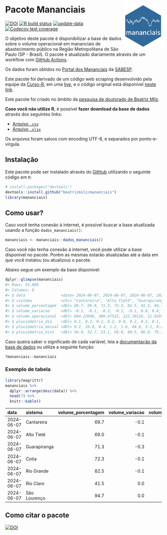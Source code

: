 
<!-- README.md is generated from README.Rmd. Please edit that file -->

# Pacote Mananciais <img src="man/figures/hexlogo.png" align="right" width = "120px"/>

<!-- badges: start -->

[![DOI](https://zenodo.org/badge/DOI/10.5281/zenodo.4733056.svg)](https://doi.org/10.5281/zenodo.4733056)
[![R build
status](https://github.com/beatrizmilz/mananciais/workflows/R-CMD-check/badge.svg)](https://github.com/beatrizmilz/mananciais/actions)
[![update-data](https://github.com/beatrizmilz/mananciais/actions/workflows/2-update_data.yaml/badge.svg)](https://github.com/beatrizmilz/mananciais/actions/workflows/2-update_data.yaml)
[![Codecov test
coverage](https://codecov.io/gh/beatrizmilz/mananciais/branch/master/graph/badge.svg)](https://codecov.io/gh/beatrizmilz/mananciais?branch=master)
<!-- badges: end -->

O objetivo deste pacote é disponibilizar a base de dados sobre o volume
operacional em mananciais de abastecimento público na Região
Metropolitana de São Paulo (SP - Brasil). O pacote é atualizado
diariamente através de um workflow com [GitHub
Actions](https://github.com/beatrizmilz/mananciais/actions).

Os dados foram obtidos no [Portal dos
Mananciais](http://mananciais.sabesp.com.br/Situacao) da
[SABESP](http://site.sabesp.com.br/site/Default.aspx).

Este pacote foi derivado de um código web scraping desenvolvido pela
equipe da [Curso-R](https://www.curso-r.com/), em uma
[live](https://youtu.be/jvZIxrMmOcQ), e o código original está
disponível [neste
link](https://github.com/curso-r/lives/blob/master/drafts/20200730_scraper_sabesp.R).

Este pacote foi criado no âmbito da [pesquisa de doutorado de Beatriz
Milz](https://beatrizmilz.github.io/tese/).

**Caso você não utilize R**, é possível **fazer download da base de
dados** através dos seguintes links:

- [Arquivo
  `.csv`](https://github.com/beatrizmilz/mananciais/raw/master/inst/extdata/mananciais.csv)
- [Arquivo
  `.xlsx`](https://github.com/beatrizmilz/mananciais/blob/master/inst/extdata/mananciais.xlsx?raw=true)

Os arquivos foram salvos com encoding UTF-8, e separados por
ponto-e-vírgula.

## Instalação

Este pacote pode ser instalado através do [GitHub](https://github.com/)
utilizando o seguinte código em `R`:

``` r
# install.packages("devtools")
devtools::install_github("beatrizmilz/mananciais")
library(mananciais)
```

## Como usar?

Caso você tenha conexão à internet, é possível buscar a base atualizada
usando a função `dados_mananciais()`:

``` r
mananciais <- mananciais::dados_mananciais() 
```

Caso você não tenha conexão à internet, você pode utilizar a base
disponível no pacote. Porém as mesmas estarão atualizadas até a data em
que você instalou (ou atualizou) o pacote.

Abaixo segue um exemplo da base disponível:

``` r
dplyr::glimpse(mananciais)
#> Rows: 55,869
#> Columns: 8
#> $ data                <date> 2024-06-07, 2024-06-07, 2024-06-07, 2024-06-07, 2…
#> $ sistema             <chr> "Cantareira", "Alto Tietê", "Guarapiranga", "Cotia…
#> $ volume_porcentagem  <dbl> 69.7, 69.0, 71.3, 72.3, 82.5, 41.5, 94.7, 69.8, 69…
#> $ volume_variacao     <dbl> -0.1, -0.1, -0.3, -0.1, -0.1, 0.0, 0.0, -0.1, -0.1…
#> $ volume_operacional  <dbl> 684.22646, 386.47522, 122.10126, 11.92077, 92.5410…
#> $ pluviometria_dia    <dbl> 0.1, 0.2, 0.2, 0.2, 0.0, 0.2, 0.2, 0.1, 0.2, 0.2, …
#> $ pluviometria_mensal <dbl> 0.2, 10.0, 0.4, 1.2, 1.6, 44.6, 3.2, 0.2, 9.8, 0.2…
#> $ pluviometria_hist   <dbl> 56.9, 52.7, 53.1, 58.0, 60.5, 96.9, 75.3, 56.9, 52…
```

Caso queira saber o significado de cada variável, leia a [documentação
da base de
dados](https://beatrizmilz.github.io/mananciais/reference/mananciais.html)
ou utilize a seguinte função:

``` r
?mananciais::mananciais
```

### Exemplo de tabela

``` r
library(magrittr)
mananciais %>% 
  dplyr::arrange(desc(data)) %>% 
  head(7) %>%
  knitr::kable()
```

| data       | sistema      | volume_porcentagem | volume_variacao | volume_operacional | pluviometria_dia | pluviometria_mensal | pluviometria_hist |
|:-----------|:-------------|-------------------:|----------------:|-------------------:|-----------------:|--------------------:|------------------:|
| 2024-06-07 | Cantareira   |               69.7 |            -0.1 |          684.22646 |              0.1 |                 0.2 |              56.9 |
| 2024-06-07 | Alto Tietê   |               69.0 |            -0.1 |          386.47522 |              0.2 |                10.0 |              52.7 |
| 2024-06-07 | Guarapiranga |               71.3 |            -0.3 |          122.10126 |              0.2 |                 0.4 |              53.1 |
| 2024-06-07 | Cotia        |               72.3 |            -0.1 |           11.92077 |              0.2 |                 1.2 |              58.0 |
| 2024-06-07 | Rio Grande   |               82.5 |            -0.1 |           92.54109 |              0.0 |                 1.6 |              60.5 |
| 2024-06-07 | Rio Claro    |               41.5 |             0.0 |            5.66770 |              0.2 |                44.6 |              96.9 |
| 2024-06-07 | São Lourenço |               94.7 |             0.0 |           84.12258 |              0.2 |                 3.2 |              75.3 |

## Como citar o pacote

[![DOI](https://zenodo.org/badge/DOI/10.5281/zenodo.4733056.svg)](https://doi.org/10.5281/zenodo.4733056)
